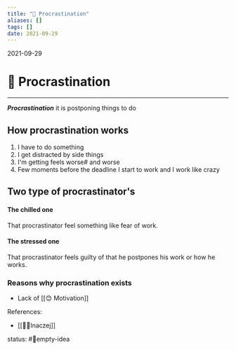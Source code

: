 ```yaml
---
title: "🤡 Procrastination"
aliases: []
tags: []
date: 2021-09-29
---
```

2021-09-29
# 🤡 Procrastination
___
***Procrastination*** it is postponing things to do

## How procrastination works
1. I have to do something
2. I get distracted by side things
3. I'm getting feels worse# and worse
4. Few moments before the deadline I start to work and I work like crazy

## Two type of procrastinator's
#### The chilled one
That procrastinator feel something like fear of work. 

#### The stressed one
That procrastinator feels guilty of that he postpones his work or how he works.

### Reasons why procrastination exists
* Lack of [[😊 Motivation]]

References:
* [[👨‍💼Inaczej]]

status: #💭empty-idea